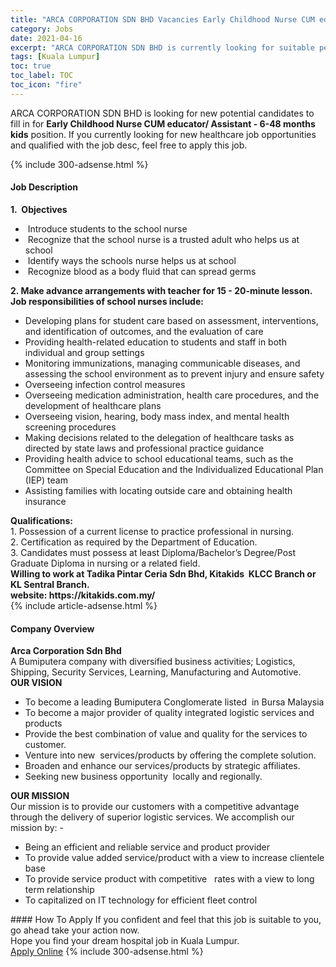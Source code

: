 ```yaml
---
title: "ARCA CORPORATION SDN BHD Vacancies Early Childhood Nurse CUM educator/ Assistant - 6-48 months kids" 
category: Jobs 
date: 2021-04-16 
excerpt: "ARCA CORPORATION SDN BHD is currently looking for suitable person to fill in the Early Childhood Nurse CUM educator/ Assistant - 6-48 months kids which positioned at Kuala Lumpur" 
tags: [Kuala Lumpur] 
toc: true 
toc_label: TOC 
toc_icon: "fire" 
--- 
```


<p>ARCA CORPORATION SDN BHD is looking for new potential candidates to fill in for <b>Early Childhood Nurse CUM educator/ Assistant - 6-48 months kids</b> position. If you currently looking for new healthcare job opportunities and qualified with the job desc, feel free to apply this job.
</p>{% include 300-adsense.html %} 
<div><div><h4>Job Description</h4></div><div><div><span><div><div><strong>1.&#160; Objectives</strong></div><ul><li>&#160;Introduce students to the school nurse</li><li>&#160;Recognize that the school nurse is a trusted adult who helps us at school</li><li>&#160;Identify ways the schools nurse helps us at school</li><li>&#160;Recognize blood as a body fluid that can spread germs</li></ul><div><strong>2. Make advance arrangements with teacher for 15 - 20-minute lesson.</strong></div><div><strong>Job responsibilities of school nurses include:</strong></div><ul><li>Developing plans for student care based on assessment, interventions, and identification of outcomes, and the evaluation of care</li><li>Providing health-related education to students and staff in both individual and group settings</li><li>Monitoring immunizations, managing communicable diseases, and assessing the school environment as to prevent injury and ensure safety</li><li>Overseeing infection control measures</li><li>Overseeing medication administration, health care procedures, and the development of healthcare plans</li><li>Overseeing vision, hearing, body mass index, and mental health screening procedures</li><li>Making decisions related to the delegation of healthcare tasks as directed by state laws and professional practice guidance</li><li>Providing health advice to school educational teams, such as the Committee on Special Education and the Individualized Educational Plan (IEP) team</li><li>Assisting families with locating outside care and obtaining health insurance</li></ul><div><div><strong>Qualifications:</strong></div><div>1. Possession of a current license to practice professional in nursing.</div><div>2. Certification as required by the Department of Education.</div><div>3. Candidates must possess at least Diploma/Bachelor&#8217;s Degree/Post Graduate Diploma&#160;in nursing or a related field.</div></div><div><strong>Willing to work at Tadika Pintar Ceria Sdn Bhd, Kitakids&#160; KLCC Branch or KL Sentral Branch.</strong></div><div><strong>website:&#160;</strong><strong>https://kitakids.com.my/</strong></div></div></span></div></div></div> 
{% include article-adsense.html %} 
<div><div><h4>Company Overview</h4></div><div><div><span><div><div>
<strong>Arca Corporation Sdn Bhd</strong></div>
<div>
	A Bumiputera company with diversified business activities; Logistics, Shipping, Security Services, Learning, Manufacturing and Automotive.</div>
<div>
<div>
<div>
<strong>OUR VISION</strong></div>
<ul>
<li>
				To become a leading Bumiputera Conglomerate listed&#160; in Bursa Malaysia</li>
<li>
				To become a major provider of quality integrated logistic services and products</li>
<li>
				Provide the best combination of value and quality for the services to customer.</li>
<li>
				Venture into new&#160; services/products by offering the complete solution.</li>
<li>
				Broaden and enhance our services/products by strategic affiliates.</li>
<li>
				Seeking new business opportunity&#160; locally and regionally.</li>
</ul>
<div>
<strong>OUR MISSION</strong></div>
<div>
			Our mission is to provide our customers with a competitive advantage through the delivery of superior logistic services. We accomplish our mission by: -</div>
<ul>
<li>
				Being an efficient and reliable service and product provider</li>
<li>
				To provide value added service/product with a view to increase clientele base</li>
<li>
				To provide service product with competitive&#160;&#160; rates with a view to long term relationship</li>
<li>
				To capitalized on IT technology for efficient fleet control</li>
</ul>
</div>
</div></div></span></div></div></div> 
#### How To Apply 
If you confident and feel that this job is suitable to you, go ahead take your action now. <br/> 
Hope you find your dream hospital job in Kuala Lumpur. <br/> 
<a href="https://www.jobstreet.com.my/en/job/early-childhood-nurse-cum-educator-assistant-6-48-months-kids-4521449?jobId=jobstreet-my-job-4521449" class="btn btn--warning" target="_blank" rel="nofollow noopenner">Apply Online</a> 
{% include 300-adsense.html %} 